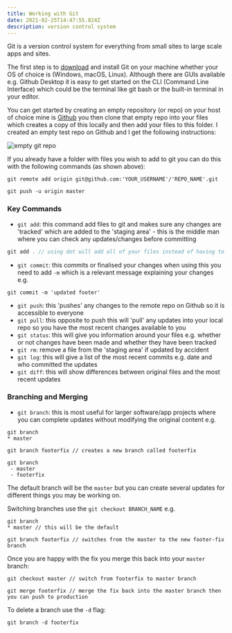 ```yaml
---
title: Working with Git
date: 2021-02-25T14:47:55.024Z
description: version control system
---
```

Git is a version control system for everything from small sites to large scale apps and sites.

The first step is to [download](https://git-scm.com/download) and install Git on your machine whether your OS of choice is (Windows, macOS, Linux). Although there are GUIs available e.g. Github Desktop it is easy to get started on the CLI (Command Line Interface) which could be the terminal like git bash or the built-in terminal in your editor.

You can get started by creating an empty repository (or repo) on your host of choice mine is [Github](https://github.com) you then clone that empty repo into your files which creates a copy of this locally and then add your files to this folder. I created an empty test repo on Github and I get the following instructions:

![empty git repo](/uploads/empty-repo.png "empty git repo")

If you already have a folder with files you wish to add to git you can do this with the following commands (as shown above):

```git
git remote add origin git@github.com:'YOUR_USERNAME'/'REPO_NAME'.git

git push -u origin master
```

### Key Commands

* `git add`: this command add files to git and makes sure any changes are 'tracked' which are added to the 'staging area' - this is the middle man where you can check any updates/changes before committing

```javascript
git add . // using dot will add all of your files instead of having to do them individually
```

* `git commit`: this commits or finalised your changes when using this you need to add `-m` which is a relevant message explaining your changes e.g.

```git
git commit -m 'updated footer'
```

* `git push`: this 'pushes' any changes to the remote repo on Github so it is accessible to everyone
* `git pull`: this opposite to push this will 'pull' any updates into your local repo so you have the most recent changes available to you
* `git status`: this will give you information around your files e.g. whether or not changes have been made and whether they have been tracked
* `git rm`: remove a file from the 'staging area' if updated by accident
* `git log`: this will give a list of the most recent commits e.g. date and who committed the updates
* `git diff`: this will show differences between original files and the most recent updates

### Branching and Merging

* `git branch`: this is most useful for larger software/app projects where you can complete updates without modifying the original content e.g.

```git
git branch
* master

git branch footerfix // creates a new branch called footerfix

git branch
 - master
 - footerfix
```

The default branch will be the `master` but you can create several updates for different things you may be working on. 

Switching branches use the `git checkout BRANCH_NAME` e.g.

```git
git branch
* master // this will be the default

git branch footerfix // switches from the master to the new footer-fix branch
```

Once you are happy with the fix you merge this back into your `master` branch:

```git
git checkout master // switch from footerfix to master branch

git merge footerfix // merge the fix back into the master branch then you can push to production
```

To delete a branch use the `-d` flag:

```git
git branch -d footerfix
```
